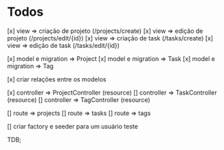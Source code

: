 # Todos

[x] view => criação de projeto (/projects/create)
[x] view => edição de projeto (/projects/edit/{id})
[x] view => criação de task (/tasks/create)
[x] view => edição de task (/tasks/edit/{id})

[x] model e migration => Project
[x] model e migration => Task
[x] model e migration => Tag

[x] criar relações entre os modelos

[x] controller => ProjectController (resource)
[] controller => TaskController (resource)
[] controller => TagController (resource)

[] route => projects
[] route => tasks
[] route => tags

[] criar factory e seeder para um usuário teste

TDB;
